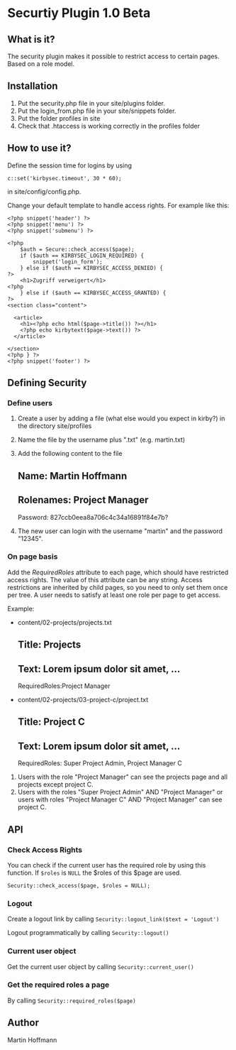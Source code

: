 # Securtiy Plugin 1.0 Beta

## What is it?

The security plugin makes it possible to restrict access to certain pages. Based on a role model.

## Installation 

1. Put the security.php file in your site/plugins folder.
2. Put the login_from.php file in your site/snippets folder.
3. Put the folder profiles in site
4. Check that .htaccess is working correctly in the profiles folder

## How to use it?

Define the session time for logins by using

	c::set('kirbysec.timeout', 30 * 60);  
	
in site/config/config.php.
  
Change your default template to handle access rights. For example like this:

	<?php snippet('header') ?>
	<?php snippet('menu') ?>
	<?php snippet('submenu') ?>

	<?php 
		$auth = Secure::check_access($page);
		if ($auth == KIRBYSEC_LOGIN_REQUIRED) {
			snippet('login_form');
		} else if ($auth == KIRBYSEC_ACCESS_DENIED) {
	?>
		<h1>Zugriff verweigert</h1>
	<?php
		} else if ($auth == KIRBYSEC_ACCESS_GRANTED) {
	?>
	<section class="content">

	  <article>
		<h1><?php echo html($page->title()) ?></h1>
		<?php echo kirbytext($page->text()) ?>
	  </article>

	</section>
	<?php } ?>
	<?php snippet('footer') ?>

	
## Defining Security

### Define users

1. Create a user by adding a file (what else would you expect in kirby?) in the directory site/profiles
2. Name the file by the username plus ".txt" (e.g. martin.txt)
3. Add the following content to the file


	Name: Martin Hoffmann
	----
	Rolenames: Project Manager
	----
	Password: 827ccb0eea8a706c4c34a16891f84e7b?


4. The new user can login with the username "martin" and the password "12345".

### On page basis

Add the *RequiredRoles* attribute to each page, which should have restricted access rights. The value of this attribute can be any string. 
Access restrictions are inherited by child pages, so you need to only set them once per tree. A user needs to satisfy at least one role per page to get access.

Example:

- content/02-projects/projects.txt

	Title: Projects
	----
	Text: Lorem ipsum dolor sit amet, ...
	----
	RequiredRoles:Project Manager
	
- content/02-projects/03-project-c/project.txt

	Title: Project C
	----
	Text: Lorem ipsum dolor sit amet, ...
	----
	RequiredRoles: Super Project Admin, Project Manager C
	
1. Users with the role "Project Manager" can see the projects page and all projects except project C.
2. Users with the roles "Super Project Admin" AND "Project Manager" or users with roles "Project Manager C" AND "Project Manager" can see project C.

## API

### Check Access Rights

You can check if the current user has the required role by using this function. If `$roles` is `NULL` the $roles of this $page are used.

	Security::check_access($page, $roles = NULL);
	
### Logout

Create a logout link by calling `Security::logout_link($text = 'Logout')`

Logout programmatically by calling `Security::logout()`

### Current user object

Get the current user object by calling `Security::current_user()`

### Get the required roles a page

By calling `Security::required_roles($page)`

	    
## Author
Martin Hoffmann
